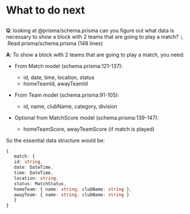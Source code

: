 # What to do next

##

**Q**: looking at @prisma/schema.prisma can you figure out what data is necessary to show a block with 2 teams
that are going to play a match?
⎿  Read prisma/schema.prisma (148 lines)

**A**: To show a block with 2 teams that are going to play a match, you need:

- From Match model (schema.prisma:121-137):
   - id, date, time, location, status
   - homeTeamId, awayTeamId

- From Team model (schema.prisma:91-105):
   - id, name, clubName, category, division

- Optional from MatchScore model (schema.prisma:139-147):
   - homeTeamScore, awayTeamScore (if match is played)

So the essential data structure would be:

```ts
{
   match: {
   id: string,
   date: DateTime,
   time: DateTime,
   location: string,
   status: MatchStatus,
   homeTeam: { name: string, clubName: string },
   awayTeam: { name: string, clubName: string }
   }
}
```
